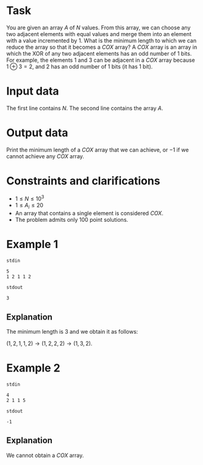 
# Task

You are given an array $A$ of $N$ values. From this array, we can choose any two adjacent elements with equal values and merge them into an element with a value incremented by $1$. 
What is the minimum length to which we can reduce the array so that it becomes a $COX$ array? 
A $COX$ array is an array in which the XOR of any two adjacent elements has an odd number of $1$ bits. 
For example, the elements $1$ and $3$ can be adjacent in a $COX$ array because $1 \oplus 3 = 2$, and $2$ has an odd number of $1$ bits (it has $1$ bit).

# Input data

The first line contains $N$. 
The second line contains the array $A$.

# Output data

Print the minimum length of a $COX$ array that we can achieve, or $-1$ if we cannot achieve any $COX$ array.

# Constraints and clarifications

* $1 \leq N \leq 10^3$
* $1 \leq A_i \leq 20$
* An array that contains a single element is considered $COX$.
* The problem admits only $100$ point solutions.

# Example 1

`stdin`
```
5
1 2 1 1 2
```

`stdout`
```
3
```

## Explanation

The minimum length is $3$ and we obtain it as follows:

$(1, 2, 1, 1, 2) \rightarrow (1, 2, 2, 2) \rightarrow (1, 3, 2)$.

# Example 2

`stdin`
```
4
2 1 1 5
```

`stdout`
```
-1
```

## Explanation

We cannot obtain a $COX$ array.
